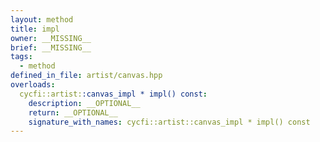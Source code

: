```yaml
---
layout: method
title: impl
owner: __MISSING__
brief: __MISSING__
tags:
  - method
defined_in_file: artist/canvas.hpp
overloads:
  cycfi::artist::canvas_impl * impl() const:
    description: __OPTIONAL__
    return: __OPTIONAL__
    signature_with_names: cycfi::artist::canvas_impl * impl() const
---
```

